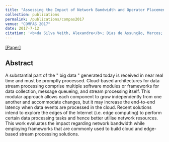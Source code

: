 ```yaml
---
title: "Assessing the Impact of Network Bandwidth and Operator Placement on Data Stream Processing for Edge Computing Environments"
collection: publications
permalink: /publications/compas2017
venue: "COMPAS 2017"
date: 2017-7-12
citation: '<b>da Silva Veith, Alexandre</b>; Dias de Assunção, Marcos; Lefèvre, Laurent'
---
```

[[Paper]](http://aveith.github.io/files/compas2017.pdf)



## Abstract
A substantial part of the " big data " generated today is received in near real time and must be promptly processed. Cloud-based architectures for data stream processing comprise multiple software modules or frameworks for data collection, message queueing, and stream processing itself. This modular approach allows each component to grow independently from one another and accommodate changes, but it may increase the end-to-end latency when data events are processed in the cloud. Recent solutions intend to explore the edges of the Internet (i.e. edge computing) to perform certain data processing tasks and hence better utilise network resources. This work evaluates the impact regarding network bandwidth while employing frameworks that are commonly used to build cloud and edge-based stream processing solutions.



